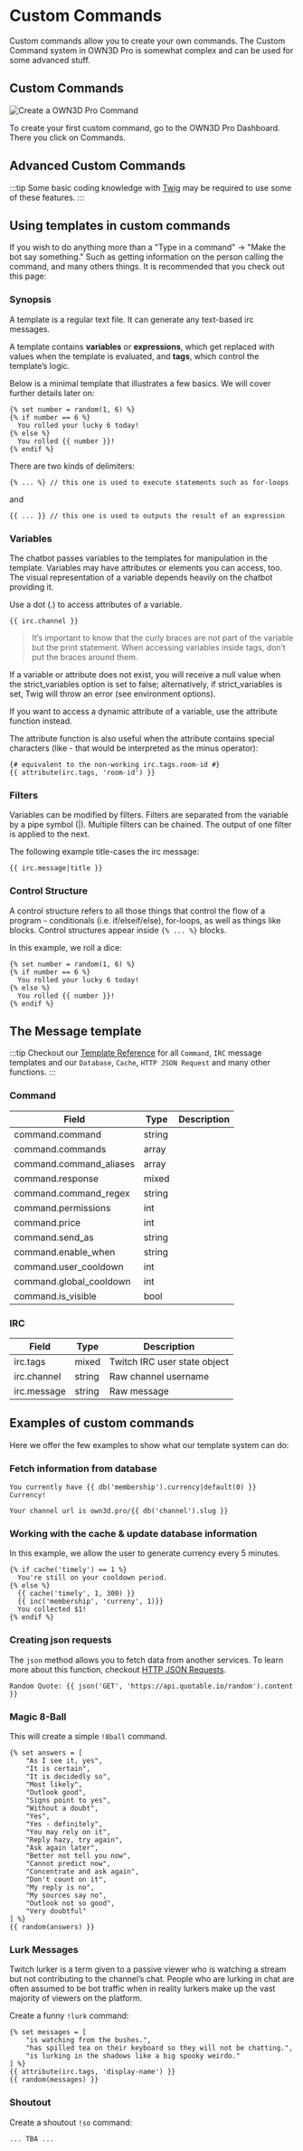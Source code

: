 # Custom Commands

Custom commands allow you to create your own commands. The Custom Command system in OWN3D Pro is somewhat complex and can be used for some advanced stuff.

## Custom Commands

![Create a OWN3D Pro Command](../images/create-a-command.png)

To create your first custom command, go to the OWN3D Pro Dashboard. There you click on Commands.
 
## Advanced Custom Commands

:::tip
Some basic coding knowledge with [Twig](https://twig.symfony.com/doc/2.x/) may be required to use some of these features. 
:::

## Using templates in custom commands

If you wish to do anything more than a "Type in a command" -> "Make the bot say something." Such as getting information on the person calling the command, and many others things. It is recommended that you check out this page:

### Synopsis

A template is a regular text file. It can generate any text-based irc messages.

A template contains **variables** or **expressions**, which get replaced with values when the template is evaluated, and **tags**, which control the template’s logic.

Below is a minimal template that illustrates a few basics. We will cover further details later on:

```twig
{% set number = random(1, 6) %}
{% if number == 6 %}
  You rolled your lucky 6 today!
{% else %}
  You rolled {{ number }}!
{% endif %}
```

There are two kinds of delimiters: 

```text
{% ... %} // this one is used to execute statements such as for-loops
```

and

```text
{{ ... }} // this one is used to outputs the result of an expression
```

### Variables

The chatbot passes variables to the templates for manipulation in the template. Variables may have attributes or elements you can access, too. The visual representation of a variable depends heavily on the chatbot providing it.

Use a dot (.) to access attributes of a variable.

```twig
{{ irc.channel }}
```

> It’s important to know that the curly braces are not part of the variable but the print statement. When accessing variables inside tags, don’t put the braces around them.

If a variable or attribute does not exist, you will receive a null value when the strict_variables option is set to false; alternatively, if strict_variables is set, Twig will throw an error (see environment options).

If you want to access a dynamic attribute of a variable, use the attribute function instead.

The attribute function is also useful when the attribute contains special characters (like - that would be interpreted as the minus operator):

```twig
{# equivalent to the non-working irc.tags.room-id #}
{{ attribute(irc.tags, 'room-id') }}
```

### Filters

Variables can be modified by filters. Filters are separated from the variable by a pipe symbol (|). Multiple filters can be chained. The output of one filter is applied to the next.

The following example title-cases the irc message:

```twig
{{ irc.message|title }}
```

### Control Structure

A control structure refers to all those things that control the flow of a program - conditionals (i.e. if/elseif/else), for-loops, as well as things like blocks. Control structures appear inside `{% ... %}` blocks.

In this example, we roll a dice:

```twig
{% set number = random(1, 6) %}
{% if number == 6 %}
  You rolled your lucky 6 today!
{% else %}
  You rolled {{ number }}!
{% endif %}
```

## The Message template

:::tip
Checkout our [Template Reference](template-reference.md) for all `Command`, `IRC` message templates and our `Database`, `Cache`, `HTTP JSON Request` and many other functions.
:::

### Command

| Field                   | Type   | Description |
|-------------------------|--------|-------------|
| command.command         | string |             |
| command.commands        | array  |             |
| command.command_aliases | array  |             |
| command.response        | mixed  |             |
| command.command_regex   | string |             |
| command.permissions     | int    |             |
| command.price           | int    |             |
| command.send_as         | string |             |
| command.enable_when     | string |             |
| command.user_cooldown   | int    |             |
| command.global_cooldown | int    |             |
| command.is_visible      | bool   |             |

### IRC

| Field       | Type   | Description                  |
|-------------|--------|------------------------------|
| irc.tags    | mixed  | Twitch IRC user state object |
| irc.channel | string | Raw channel username         |
| irc.message | string | Raw message                  |

## Examples of custom commands

Here we offer the few examples to show what our template system can do:

### Fetch information from database

```twig
You currently have {{ db('membership').currency|default(0) }} Currency!
```

```twig
Your channel url is own3d.pro/{{ db('channel').slug }}
```

### Working with the cache & update database information

In this example, we allow the user to generate currency every 5 minutes.

```twig
{% if cache('timely') == 1 %}
  You're still on your cooldown period.
{% else %}
  {{ cache('timely', 1, 300) }}
  {{ inc('membership', 'curreny', 1)}}
  You collected $1!
{% endif %}
```

### Creating json requests

The `json` method allows you to fetch data from another services. 
To learn more about this function, checkout [HTTP JSON Requests](template-reference.md#http-json-requests).

```twig
Random Quote: {{ json('GET', 'https://api.quotable.io/random').content }}
```

### Magic 8-Ball

This will create a simple `!8ball` command.

```twig
{% set answers = [
    "As I see it, yes",
    "It is certain",
    "It is decidedly so",
    "Most likely",
    "Outlook good",
    "Signs point to yes",
    "Without a doubt",
    "Yes",
    "Yes - definitely",
    "You may rely on it",
    "Reply hazy, try again",
    "Ask again later",
    "Better not tell you now",
    "Cannot predict now",
    "Concentrate and ask again",
    "Don't count on it",
    "My reply is no",
    "My sources say no",
    "Outlook not so good",
    "Very doubtful"
] %}
{{ random(answers) }}
```

### Lurk Messages

Twitch lurker is a term given to a passive viewer who is watching a stream but not contributing to the channel’s chat. People who are lurking in chat are often assumed to be bot traffic when in reality lurkers make up the vast majority of viewers on the platform.

Create a funny `!lurk` command:

```twig
{% set messages = [
    "is watching from the bushes.",
    "has spilled tea on their keyboard so they will not be chatting.",
    "is lurking in the shadows like a big spooky weirdo."
] %}
{{ attribute(irc.tags, 'display-name') }}
{{ random(messages) }}
```

### Shoutout

Create a shoutout `!so` command:

```twig
... TBA ...
```